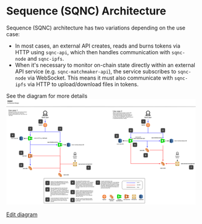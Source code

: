 # Sequence (SQNC) Architecture

Sequence (SQNC) architecture has two variations depending on the use case:

- In most cases, an external API creates, reads and burns tokens via HTTP using `sqnc-api`, which then handles communication with `sqnc-node` and `sqnc-ipfs`.
- When it's necessary to monitor on-chain state directly within an external API service (e.g. `sqnc-matchmaker-api`), the service subscribes to `sqnc-node` via WebSocket. This means it must also communicate with `sqnc-ipfs` via HTTP to upload/download files in tokens.

See the diagram for more details
![Architecture Diagram](../assets/architecture-v1.svg)

[Edit diagram](https://docs.google.com/drawings/d/1XfUpwnfyK7UPiaFxpCp44wZ3VYP8Tzd4dN18nB-J9rU/edit)
